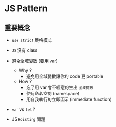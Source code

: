 # JS Pattern

## 重要概念

* `use strict` 嚴格模式
* `JS` 沒有 class
* 避免全域變數 (要用 var)
    * Why ?
        * 避免用全域變數讓你的 code 更 portable 
    * How ?
        * 忘了用 var 會不經意的生出 `全域變數`
        * 使用命名空間 (namespace)
        * 用自我執行的立即函示 (immediate function)
    
* `var` vs `let` ?

* JS `Hoisting` 問題



